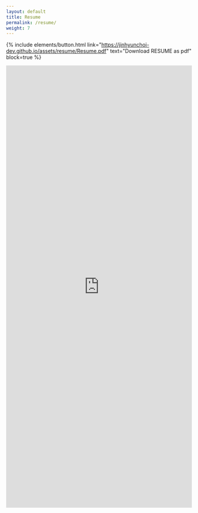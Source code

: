 ```yaml
---
layout: default
title: Resume
permalink: /resume/
weight: 7
---
```


{% include elements/button.html link="https://jinhyunchoi-dev.github.io/assets/resume/Resume.pdf" text="Download RESUME as pdf" block=true %}

<center>
	<iframe src="https://jinhyunchoi-dev.github.io/assets/resume/Resume.pdf" style="width:100%; height:1200px;" frameborder="0"></iframe>
</center>